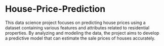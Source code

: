 # House-Price-Prediction
This data science project focuses on predicting house prices using a dataset containing various features and attributes related to residential properties. By analyzing and modeling the data, the project aims to develop a predictive model that can estimate the sale prices of houses accurately.
